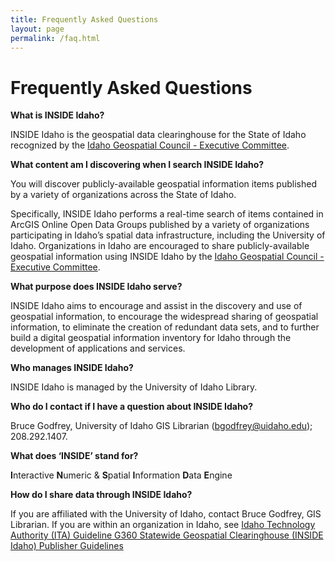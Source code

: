 ```yaml
---
title: Frequently Asked Questions
layout: page
permalink: /faq.html
---
```


# Frequently Asked Questions

**What is INSIDE Idaho?**

INSIDE Idaho is the geospatial data clearinghouse for the State of Idaho recognized by the <a href="https://ita.idaho.gov/committees/#igc" target="_blank" rel="noopener">Idaho Geospatial Council - Executive Committee</a>. 

**What content am I discovering when I search INSIDE Idaho?**

You will discover publicly-available geospatial information items published by a variety of organizations across the State of Idaho. 

Specifically, INSIDE Idaho performs a real-time search of items contained in ArcGIS Online Open Data Groups published by a variety of organizations participating in Idaho’s spatial data infrastructure, including the University of Idaho.  Organizations in Idaho are encouraged to share publicly-available geospatial information using INSIDE Idaho by the <a href="https://ita.idaho.gov/committees/#igc" target="_blank" rel="noopener">Idaho Geospatial Council - Executive Committee</a>.

**What purpose does INSIDE Idaho serve?**

INSIDE Idaho aims to encourage and assist in the discovery and use of geospatial information, to encourage the widespread sharing of geospatial information, to eliminate the creation of redundant data sets, and to further build a digital geospatial information inventory for Idaho through the development of applications and services.

**Who manages INSIDE Idaho?**

INSIDE Idaho is managed by the University of Idaho Library. 

**Who do I contact if I have a question about INSIDE Idaho?**

Bruce Godfrey, University of Idaho GIS Librarian (bgodfrey@uidaho.edu); 208.292.1407.

**What does ‘INSIDE’ stand for?** 

**I**nteractive **N**umeric & **S**patial **I**nformation **D**ata **E**ngine


**How do I share data through INSIDE Idaho?**

If you are affiliated with the University of Idaho, contact Bruce Godfrey, GIS Librarian.  If you are within an organization in Idaho, see <a href="https://ita.idaho.gov/psg/g360.pdf" target="_blank" rel="noopener">Idaho Technology Authority (ITA) Guideline G360 Statewide Geospatial Clearinghouse (INSIDE Idaho) Publisher Guidelines</a>
